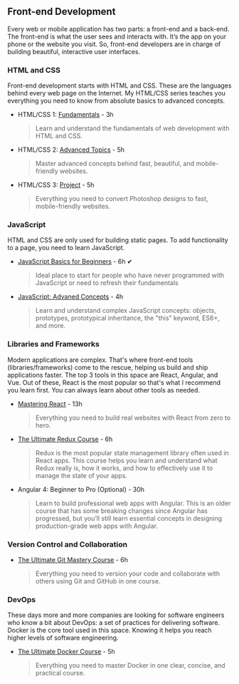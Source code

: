 ## Front-end Development

Every web or mobile application has two parts: a front-end and a back-end. The front-end is what the user sees and interacts with. It’s the app on your phone or the website you visit. So, front-end developers are in charge of building beautiful, interactive user interfaces.

### HTML and CSS

Front-end development starts with HTML and CSS. These are the languages behind every web page on the Internet. My HTML/CSS series teaches you everything you need to know from absolute basics to advanced concepts.

- HTML/CSS 1: [Fundamentals](https://www.bilibili.com/video/BV1rK4y1W7XZ?from=search&seid=4220631180025126553&spm_id_from=333.337.0.0) - 3h

  > Learn and understand the fundamentals of web development with HTML and CSS.

- HTML/CSS 2: [Advanced Topics](https://www.bilibili.com/video/BV1rK4y1W7XZ?from=search&seid=4220631180025126553&spm_id_from=333.337.0.0) - 5h

  > Master advanced concepts behind fast, beautiful, and mobile-friendly websites.

- HTML/CSS 3: [Project](https://www.bilibili.com/video/BV1rK4y1W7XZ?from=search&seid=4220631180025126553&spm_id_from=333.337.0.0) - 5h

  > Everything you need to convert Photoshop designs to fast, mobile-friendly websites.

### JavaScript

HTML and CSS are only used for building static pages. To add functionality to a page, you need to learn JavaScript.

- [JavaScript Basics for Beginners](https://www.bilibili.com/video/BV13b411H7LR?from=search&seid=2418824343720158083&spm_id_from=333.337.0.0) - 6h ✔

  > Ideal place to start for people who have never programmed with JavaScript or need to refresh their fundamentals

- [JavaScript: Advaned Concepts](https://www.bilibili.com/video/BV1gb411w7eW?from=search&seid=8342863310500972840&spm_id_from=333.337.0.0) - 4h

  > Learn and understand complex JavaScript concepts: objects, prototypes, prototypical inheritance, the "this" keyword, ES6+, and more.

### Libraries and Frameworks

Modern applications are complex. That's where front-end tools (libraries/frameworks) come to the rescue, helping us build and ship applications faster. The top 3 tools in this space are React, Angular, and Vue. Out of these, React is the most popular so that's what I recommend you learn first. You can always learn about other tools as needed.

- [Mastering React](https://www.bilibili.com/video/BV1Sb411P79t?from=search&seid=3771597569810214354&spm_id_from=333.337.0.0) - 13h

  > Everything you need to build real websites with React from zero to hero.

- [The Ultimate Redux Course](https://www.bilibili.com/video/BV1444y1i7Fn?from=search&seid=984684748137963241&spm_id_from=333.337.0.0) - 6h

  > Redux is the most popular state management library often used in React apps. This course helps you learn and understand what Redux really is, how it works, and how to effectively use it to manage the state of your apps.

- Angular 4: Beginner to Pro (Optional) - 30h

  > Learn to build professional web apps with Angular. This is an older course that has some breaking changes since Angular has progressed, but you’ll still learn essential concepts in designing production-grade web apps with Angular.

### Version Control and Collaboration

- [The Ultimate Git Mastery Course](https://www.bilibili.com/video/BV1Xy4y1n7D1?from=search&seid=13864821081269061650&spm_id_from=333.337.0.0) - 6h

  > Everything you need to version your code and collaborate with others using Git and GitHub in one course.

### DevOps

These days more and more companies are looking for software engineers who know a bit about DevOps: a set of practices for delivering software. Docker is the core tool used in this space. Knowing it helps you reach higher levels of software engineering.

- [The Ultimate Docker Course](https://www.bilibili.com/video/BV1pf4y1W7YA?from=search&seid=8246130247651722397&spm_id_from=333.337.0.0) - 5h

  > Everything you need to master Docker in one clear, concise, and practical course.